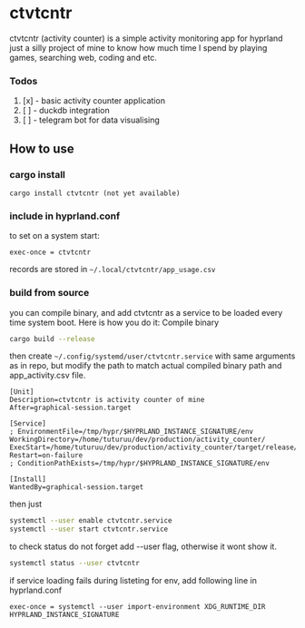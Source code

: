 # ctvtcntr 
ctvtcntr (activity counter) is a simple activity monitoring app for hyprland
just a silly project of mine to know how much time I spend by playing games, searching web, coding and etc.

### Todos
1. [x] - basic activity counter application
2. [ ] - duckdb integration 
3. [ ] - telegram bot for data visualising

## How to use
### cargo install
```
cargo install ctvtcntr (not yet available)
```
### include in hyprland.conf
to set on a system start:
```
exec-once = ctvtcntr
```
records are stored in `~/.local/ctvtcntr/app_usage.csv`
### build from source

you can compile binary, and add ctvtcntr as a service to be loaded every time system boot.
Here is how you do it:
Compile binary
```sh
cargo build --release
```
then create ```~/.config/systemd/user/ctvtcntr.service``` with same arguments as in repo, but
modify the path to match actual compiled binary path and app_activity.csv file.


```
[Unit]
Description=ctvtcntr is activity counter of mine
After=graphical-session.target

[Service]
; EnvironmentFile=/tmp/hypr/$HYPRLAND_INSTANCE_SIGNATURE/env
WorkingDirectory=/home/tuturuu/dev/production/activity_counter/
ExecStart=/home/tuturuu/dev/production/activity_counter/target/release/ctvtcntr
Restart=on-failure
; ConditionPathExists=/tmp/hypr/$HYPRLAND_INSTANCE_SIGNATURE/env

[Install]
WantedBy=graphical-session.target
```
then just

```sh
systemctl --user enable ctvtcntr.service
systemctl --user start ctvtcntr.service
```

to check status do not forget add --user flag, otherwise it wont show it.
```sh
systemctl status --user ctvtcntr
```

if service loading fails during listeting for env, add following line in hyprland.conf
```config
exec-once = systemctl --user import-environment XDG_RUNTIME_DIR HYPRLAND_INSTANCE_SIGNATURE
```
